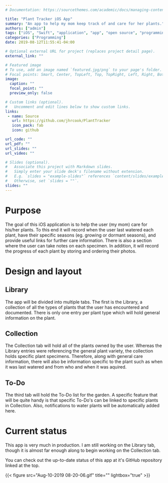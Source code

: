 ```yaml
---
# Documentation: https://sourcethemes.com/academic/docs/managing-content/

title: "Plant Tracker iOS App"
summary: "An app to help my mom keep track of and care for her plants."
authors: ["admin"]
tags: ["iOS", "Swift", "application", "app", "open source", "programming"]
categories: ["Programming"]
date: 2019-08-12T11:55:41-04:00

# Optional external URL for project (replaces project detail page).
external_link: ""

# Featured image
# To use, add an image named `featured.jpg/png` to your page's folder.
# Focal points: Smart, Center, TopLeft, Top, TopRight, Left, Right, BottomLeft, Bottom, BottomRight.
image:
  caption: ""
  focal_point: ""
  preview_only: false

# Custom links (optional).
#   Uncomment and edit lines below to show custom links.
links:
 - name: Source
   url: https://github.com/jhrcook/PlantTracker
   icon_pack: fab
   icon: github

url_code: ""
url_pdf: ""
url_slides: ""
url_video: ""

# Slides (optional).
#   Associate this project with Markdown slides.
#   Simply enter your slide deck's filename without extension.
#   E.g. `slides = "example-slides"` references `content/slides/example-slides.md`.
#   Otherwise, set `slides = ""`.
slides: ""
---
```


# Purpose

The goal of this iOS application is to help the user (my mom) care for his/her plants. To this end it will record when the user last watered each plant, have their specific seasons (eg. growing or dormant seasons), and provide useful links for further care information. There is also a section where the user can take notes on each specimen. In addition, it will record the progress of each plant by storing and ordering their photos.


# Design and layout

## Library

The app will be divided into multiple tabs. The first is the Library, a collection of all the types of plants that the user has encountered and documented. There is only one entry per plant type which will hold general information on the plant.

## Collection

The Collection tab will hold all of the plants owned by the user. Whereas the Library entries were referencing the general plant variety, the collection holds specific plant specimens. Therefore, along with general care information, there will also be information specific to the plant such as when it was last watered and from who and when it was aquired.

## To-Do

The third tab will hold the To-Do list for the garden. A specific feature that will be quite handy is that specific To-Do's can be linked to specific plants in Collection. Also, notifications to water plants will be automatically added here.

# Current status

This app is very much in production. I am still working on the Library tab, though it is almost far enough along to begin working on the Collection tab.

You can check out the up-to-date status of this app at it's GitHub repository linked at the top.

{{< figure src="Aug-10-2019 08-20-06.gif" title="" lightbox="true" >}}

